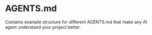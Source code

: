 # AGENTS.md
Contains example structure for different AGENTS.md that make any AI agent understand your project better.
